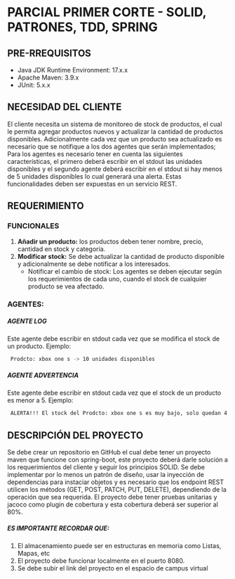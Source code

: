 # PARCIAL PRIMER CORTE - SOLID, PATRONES, TDD, SPRING

## PRE-RREQUISITOS
- Java JDK Runtime Environment: 17.x.x
- Apache Maven: 3.9.x
- JUnit: 5.x.x

## NECESIDAD DEL CLIENTE
El cliente necesita un sistema de monitoreo de stock de productos, el cual le permita agregar productos nuevos y actualizar la cantidad de productos disponibles. Adicionalmente cada vez que un producto sea actualizado es necesario que se notifique a los dos agentes que serán implementados; Para los agentes es necesario tener en cuenta las siguientes características, el primero deberá escribir en el stdout las unidades disponibles y el segundo agente deberá escribir en el stdout si hay menos de 5 unidades disponibles lo cual generará una alerta. Estas funcionalidades deben ser expuestas en un servicio REST.
## REQUERIMIENTO
### FUNCIONALES
1. **Añadir un producto:** los productos deben tener nombre, precio, cantidad en stock y categoría.
2. **Modificar stock:** Se debe actualizar la cantidad de producto disponible y adicionalmente se debe notificar a los interesados.
    - Notificar el cambio de stock: Los agentes se deben ejecutar según los requerimientos de cada uno, cuando el stock de cualquier producto se vea afectado.
### AGENTES:
##### AGENTE LOG
Este agente debe escribir en stdout cada vez que se modifica el stock de un producto.
Ejemplo:
```bash
 Prodcto: xbox one s -> 10 unidades disponibles
 ```
##### AGENTE ADVERTENCIA
Este agente debe escribir en stdout cada vez que el stock de un producto es menor a 5.
Ejemplo:
```bash
 ALERTA!!! El stock del Prodcto: xbox one s es muy bajo, solo quedan 4 unidades.
 ```
## DESCRIPCIÓN DEL PROYECTO
Se debe crear un repositorio en GitHub el cual debe tener un proyecto maven que funcione con spring-boot, este proyecto deberá darle solución a los requerimientos del cliente y seguir los principios SOLID. Se debe implementar por lo menos un patrón de diseño, usar la inyección de dependencias para instaciar objetos y es necesario que los endpoint REST utilicen los métodos (GET, POST, PATCH, PUT, DELETE), dependiendo de la operación que sea requerida. El proyecto debe tener pruebas unitarias y jacoco como plugin de cobertura y esta  cobertura deberá ser  superior al 80%.

#####  ES IMPORTANTE RECORDAR QUE:

1. El almacenamiento puede ser en estructuras en memoria como Listas, Mapas, etc
2. El proyecto debe funcionar localmente en el puerto 8080.
3. Se debe subir el link del proyecto en el espacio de campus virtual